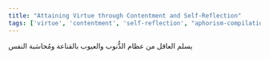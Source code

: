 ```yaml
---
title: "Attaining Virtue through Contentment and Self-Reflection"
tags: ['virtue', 'contentment', 'self-reflection', "aphorism-compilation"]
---
```


 يسلم العاقل من عظام الذُّنوب والعيوب بالقناعة ومُحاسَبة النفس
